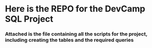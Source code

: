 # Here is the REPO for the DevCamp SQL Project

### Attached is the file containing all the scripts for the project, including creating the tables and the required queries